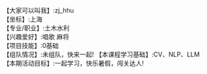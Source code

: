 【大家可以叫我】:zj_hhu    
【坐标】:上海     
【专业/职业】:土木水利   
【兴趣爱好】:唱歌 麻将   
【项目技能】:0基础      
【组队情况】:未组队，快来一起!
【本课程学习基础】:CV、NLP、LLM   
【本期活动目标】:一起学习，快乐暑假，闯关达人!   